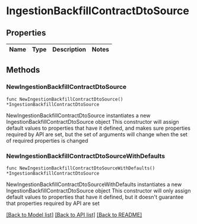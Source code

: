 # IngestionBackfillContractDtoSource

## Properties

Name | Type | Description | Notes
------------ | ------------- | ------------- | -------------

## Methods

### NewIngestionBackfillContractDtoSource

`func NewIngestionBackfillContractDtoSource() *IngestionBackfillContractDtoSource`

NewIngestionBackfillContractDtoSource instantiates a new IngestionBackfillContractDtoSource object
This constructor will assign default values to properties that have it defined,
and makes sure properties required by API are set, but the set of arguments
will change when the set of required properties is changed

### NewIngestionBackfillContractDtoSourceWithDefaults

`func NewIngestionBackfillContractDtoSourceWithDefaults() *IngestionBackfillContractDtoSource`

NewIngestionBackfillContractDtoSourceWithDefaults instantiates a new IngestionBackfillContractDtoSource object
This constructor will only assign default values to properties that have it defined,
but it doesn't guarantee that properties required by API are set


[[Back to Model list]](../README.md#documentation-for-models) [[Back to API list]](../README.md#documentation-for-api-endpoints) [[Back to README]](../README.md)


